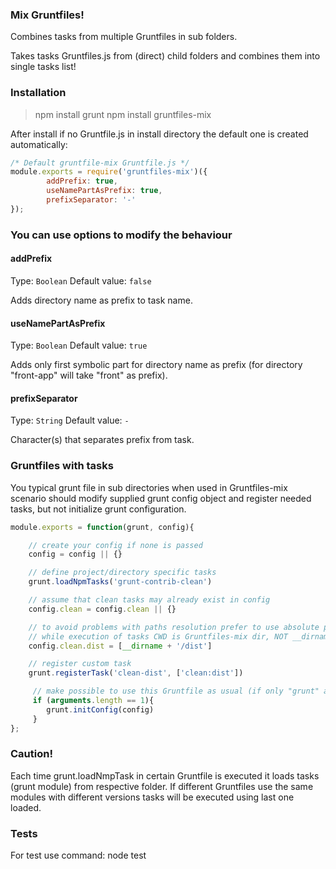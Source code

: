 ### Mix Gruntfiles!

Combines tasks from multiple Gruntfiles in sub folders.

Takes tasks Gruntfiles.js from (direct) child folders and combines them into single tasks list!

### Installation

> npm install grunt
> npm install gruntfiles-mix

After install if no Gruntfile.js in install directory the default one is created automatically:

```js
/* Default gruntfile-mix Gruntfile.js */
module.exports = require('gruntfiles-mix')({
		addPrefix: true,
    	useNamePartAsPrefix: true,
    	prefixSeparator: '-'
});
```

### You can use options to modify the behaviour

#### addPrefix
Type: `Boolean`
Default value: `false`

Adds directory name as prefix to task name.

#### useNamePartAsPrefix
Type: `Boolean`
Default value: `true`

Adds only first symbolic part for directory name as prefix (for directory "front-app" will take "front" as prefix).

#### prefixSeparator
Type: `String`
Default value: `-`

Character(s) that separates prefix from task.

### Gruntfiles with tasks

You typical grunt file in sub directories when used in Gruntfiles-mix scenario should modify supplied grunt config object
and register needed tasks, but not initialize grunt configuration.

```js
module.exports = function(grunt, config){

	// create your config if none is passed
	config = config || {}

	// define project/directory specific tasks
	grunt.loadNpmTasks('grunt-contrib-clean')

	// assume that clean tasks may already exist in config
	config.clean = config.clean || {}

    // to avoid problems with paths resolution prefer to use absolute paths in tasks (using ```__dirname```)
    // while execution of tasks CWD is Gruntfiles-mix dir, NOT __dirname of current Gruntfile.
	config.clean.dist = [__dirname + '/dist']

	// register custom task
	grunt.registerTask('clean-dist', ['clean:dist'])

	 // make possible to use this Gruntfile as usual (if only "grunt" argument is passed)
	 if (arguments.length == 1){
	    grunt.initConfig(config)
	 }
};
```

### Caution!

Each time grunt.loadNmpTask in certain Gruntfile is executed it loads tasks (grunt module) from respective folder.
If different Gruntfiles use the same modules with different versions tasks will be executed using last one loaded.

### Tests

For test use command: node test